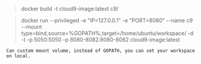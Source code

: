 > docker build -t cloud9-image:latest  c9/

> docker run --privileged -e "IP=127.0.0.1" -e "PORT=8080" --name c9 --mount type=bind,source=%GOPATH%,target=/home/ubuntu/workspace/ -d -t -p 5050:5050 -p 8080-8082:8080-8082 cloud9-image:latest
```
Can custom mount volume, instead of GOPATH, you can set your workspace on local.
```